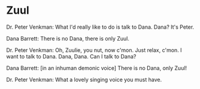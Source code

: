 # Zuul

Dr. Peter Venkman: What I'd really like to do is talk to Dana. Dana? It's Peter.

Dana Barrett: There is no Dana, there is only Zuul.

Dr. Peter Venkman: Oh, Zuulie, you nut, now c'mon. Just relax, c'mon. I want to talk to Dana. Dana, Dana. Can I talk to Dana?

Dana Barrett: [in an inhuman demonic voice] There is no Dana, only Zuul!

Dr. Peter Venkman: What a lovely singing voice you must have.

